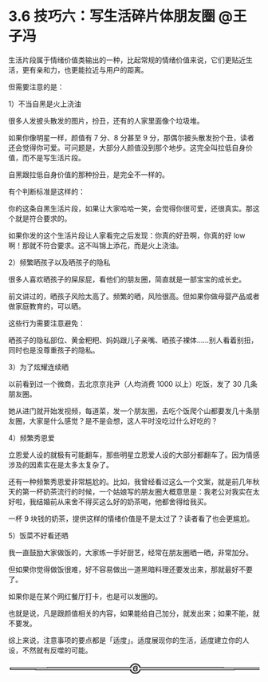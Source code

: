 # 3.6 技巧六：写生活碎片体朋友圈 @王子冯

生活片段属于情绪价值类输出的一种，比起常规的情绪价值来说，它们更贴近生活，更有亲和力，也更能拉近与用户的距离。

但需要注意的是：

1）不当自黑是火上浇油

很多人发披头散发的图片，扮丑，还有的人家里面像个垃圾堆。

如果你像明星一样，颜值有 7 分、8 分甚至 9 分，那偶尔披头散发扮个丑，读者还会觉得你可爱。可问题是，大部分人颜值没到那个地步。这完全叫拉低自身价值，而不是写生活片段。

自黑跟拉低自身价值的那种扮丑，是完全不一样的。

有个判断标准是这样的：

你的这条自黑生活片段，如果让大家哈哈一笑，会觉得你很可爱，还很真实。那这个就是符合要求的。

如果你发的这个生活片段让人家看完之后发现：你真的好丑啊，你真的好 low 啊！那就不符合要求。这不叫锦上添花，而是火上浇油。

2）频繁晒孩子以及晒孩子的隐私

很多人喜欢晒孩子的屎尿屁，看他们的朋友圈，简直就是一部宝宝的成长史。

前文讲过的，晒孩子风险太高了。频繁的晒，风险很高。但如果你做母婴产品或者做家庭教育的，可以晒。

这些行为需要注意避免：

晒孩子的隐私部位、黄金粑粑、妈妈跟儿子亲嘴、晒孩子裸体……别人看着别扭，同时也是没尊重孩子的隐私。

3）为了炫耀连续晒

以前看到过一个微商，去北京京兆尹（人均消费 1000 以上）吃饭，发了 30 几条朋友圈。

她从进门就开始发视频，每道菜，发一个朋友圈，去吃个饭爬个山都要发几十条朋友圈，大家是什么感觉？是不是会想，这人平时没吃过什么好吃的？

4）频繁秀恩爱

立恩爱人设的就极有可能翻车，那些明星立恩爱人设的大部分都翻车了。因为情感涉及的因素实在是太多太复杂了。

还有一种频繁秀恩爱非常尴尬的。比如，我曾经看过这么一个文案，就是前几年秋天的第一杯奶茶流行的时候，一个姑娘写的朋友圈大概意思是：我老公对我实在太好啦，我结婚前从来舍不得买这么好的奶茶喝，他都舍得给我买。

一杯 9 块钱的奶茶，提供这样的情绪价值是不是太过了？读者看了也会更尴尬。

5）饭菜不好看还晒

我一直鼓励大家做饭的，大家练一手好厨艺，经常在朋友圈晒一晒，非常加分。

但如果你觉得做饭很难，好不容易做出一道黑暗料理还要发出来，那就最好不要了。

如果你是在某个网红餐厅打卡，也是可以发圈的。

也就是说，凡是跟颜值相关的内容，如果能给自己加分，就发出来；如果不能，就不要发。

综上来说，注意事项的要点都是「适度」。适度展现你的生活，适度建立你的人设，不然就有反噬的可能。

![](img/2353e49c541c9280d72f015ad0b89ff5.png)